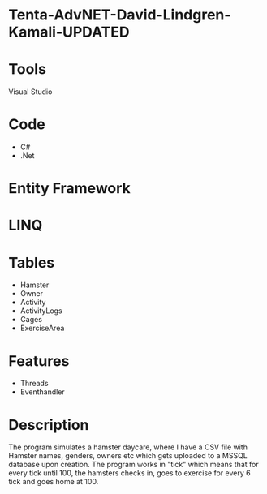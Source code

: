 # Tenta-AdvNET-David-Lindgren-Kamali-UPDATED

# Tools
Visual Studio

# Code
* C#
* .Net
# Entity Framework
# LINQ

# Tables
* Hamster
* Owner
* Activity
* ActivityLogs
* Cages
* ExerciseArea

# Features
* Threads
* Eventhandler

# Description
The program simulates a hamster daycare, where I have a CSV file with Hamster names, genders, owners etc which gets uploaded to a MSSQL database upon creation.
The program works in "tick" which means that for every tick until 100, the hamsters checks in, goes to exercise for every 6 tick and goes home at 100.
